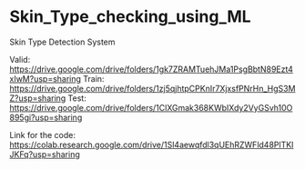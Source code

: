 # Skin_Type_checking_using_ML
Skin Type Detection System

Valid: https://drive.google.com/drive/folders/1gk7ZRAMTuehJMa1PsgBbtN89Ezt4xIwM?usp=sharing
Train: https://drive.google.com/drive/folders/1zj5qjhtpCPKnIr7XjxsfPNrHn_HgS3MZ?usp=sharing
Test: https://drive.google.com/drive/folders/1ClXGmak368KWbIXdy2VyGSvh10O895gi?usp=sharing

Link for the code: https://colab.research.google.com/drive/1Sl4aewqfdl3qUEhRZWFld48PlTKIJKFq?usp=sharing

